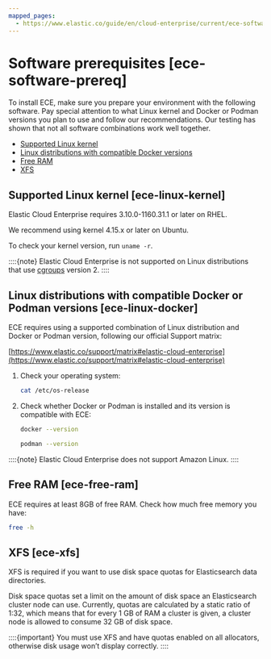```yaml
---
mapped_pages:
  - https://www.elastic.co/guide/en/cloud-enterprise/current/ece-software-prereq.html
---
```


# Software prerequisites [ece-software-prereq]

To install ECE, make sure you prepare your environment with the following software. Pay special attention to what Linux kernel and Docker or Podman versions you plan to use and follow our recommendations. Our testing has shown that not all software combinations work well together.

* [Supported Linux kernel](#ece-linux-kernel)
* [Linux distributions with compatible Docker versions](#ece-linux-docker)
* [Free RAM](#ece-free-ram)
* [XFS](#ece-xfs)


## Supported Linux kernel [ece-linux-kernel] 

Elastic Cloud Enterprise requires 3.10.0-1160.31.1 or later on RHEL.

We recommend using kernel 4.15.x or later on Ubuntu.

To check your kernel version, run `uname -r`.

::::{note} 
Elastic Cloud Enterprise is not supported on Linux distributions that use [cgroups](https://man7.org/linux/man-pages/man7/cgroups.7.md) version 2.
::::



## Linux distributions with compatible Docker or Podman versions [ece-linux-docker] 

ECE requires using a supported combination of Linux distribution and Docker or Podman version, following our official Support matrix:

[https://www.elastic.co/support/matrix#elastic-cloud-enterprise](https://www.elastic.co/support/matrix#elastic-cloud-enterprise)

1. Check your operating system:

    ```sh
    cat /etc/os-release
    ```

2. Check whether Docker or Podman is installed and its version is compatible with ECE:

    ```sh
    docker --version
    ```

    ```sh
    podman --version
    ```


::::{note} 
Elastic Cloud Enterprise does not support Amazon Linux.
::::



## Free RAM [ece-free-ram] 

ECE requires at least 8GB of free RAM. Check how much free memory you have:

```sh
free -h
```


## XFS [ece-xfs] 

XFS is required if you want to use disk space quotas for Elasticsearch data directories.

Disk space quotas set a limit on the amount of disk space an Elasticsearch cluster node can use. Currently, quotas are calculated by a static ratio of 1:32, which means that for every 1 GB of RAM a cluster is given, a cluster node is allowed to consume 32 GB of disk space.

::::{important} 
You must use XFS and have quotas enabled on all allocators, otherwise disk usage won’t display correctly.
::::


